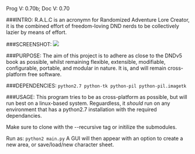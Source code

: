 Prog V: 0.70b;
Doc  V: 0.70

###INTRO:
R.A.L.C is an acronymn for Randomized Adventure Lore Creator, it is the
combined effort of freedom-loving DND nerds to be collectively
lazier by means of effort.

###SCREENSHOT:
![](http://s4.postimg.org/wi5a66kkd/ralcv0_65.png)

###PURPOSE:
The aim of this project is to adhere as close to the DNDv5 book as
possible, whilst remaining flexible, extensible, modifiable,
configurable, portable, and modular in nature. It is, and will remain
cross-platform free software.

###DEPENDENCIES:
`python2.7
python-tk
python-pil
python-pil.imagetk`

###USAGE:
This program tries to be as cross-platform as possible, but will run best on
a linux-based system. Reguardless, it _should_ run on any environment that
has a python2.7 installation with the required dependancies.

Make sure to clone with the --recursive tag or initilize the submodules.

Run as:
`python2 main.py`
A GUI will then appear with an option to create a new area, or
save/load/new character sheet.
